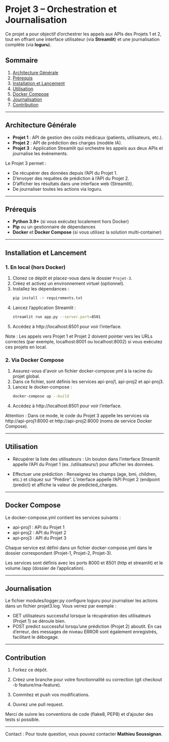 # Projet 3 – Orchestration et Journalisation

Ce projet a pour objectif d’orchestrer les appels aux APIs des Projets 1 et 2, tout en offrant une interface utilisateur (via **Streamlit**) et une journalisation complète (via **loguru**).

## Sommaire
1. [Architecture Générale](#architecture-générale)
2. [Prérequis](#prérequis)
3. [Installation et Lancement](#installation-et-lancement)
4. [Utilisation](#utilisation)
5. [Docker Compose](#docker-compose)
6. [Journalisation](#journalisation)
7. [Contribution](#Contribution)

---

## Architecture Générale

- **Projet 1** : API de gestion des coûts médicaux (patients, utilisateurs, etc.).
- **Projet 2** : API de prédiction des charges (modèle IA).
- **Projet 3** : Application Streamlit qui orchestre les appels aux deux APIs et journalise les événements.

Le Projet 3 permet :
- De récupérer des données depuis l’API du Projet 1.
- D’envoyer des requêtes de prédiction à l’API du Projet 2.
- D’afficher les résultats dans une interface web (Streamlit).
- De journaliser toutes les actions via loguru.

---

## Prérequis

- **Python 3.9+** (si vous exécutez localement hors Docker)
- **Pip** ou un gestionnaire de dépendances
- **Docker** et **Docker Compose** (si vous utilisez la solution multi-container)

---

## Installation et Lancement

### 1. En local (hors Docker)

1. Clonez ce dépôt et placez-vous dans le dossier `Projet-3`.
2. Créez et activez un environnement virtuel (optionnel).
3. Installez les dépendances :
   ```bash
   pip install -r requirements.txt
4. Lancez l’application Streamlit :
    ```bash
    streamlit run app.py --server.port=8501
5. Accédez à http://localhost:8501 pour voir l’interface.

Note : Les appels vers Projet 1 et Projet 2 doivent pointer vers les URLs correctes (par exemple, localhost:8001 ou localhost:8002) si vous exécutez ces projets en local.

### 2. Via Docker Compose

1. Assurez-vous d'avoir un fichier docker-compose.yml à la racine du projet global.
2. Dans ce fichier, sont définis les services api-proj1, api-proj2 et api-proj3.
3. Lancez le docker-compose :
   ```bash
   docker-compose up --build
4. Accédez à http://localhost:8501 pour voir l’interface.

Attention : Dans ce mode, le code du Projet 3 appelle les services via http://api-proj1:8000 et http://api-proj2:8000 (noms de service Docker Compose).

---

## Utilisation

- Récupérer la liste des utilisateurs :
Un bouton dans l’interface Streamlit appelle l’API du Projet 1 (ex. /utilisateurs/) pour afficher les données.

- Effectuer une prédiction :
Renseignez les champs (age, bmi, children, etc.) et cliquez sur “Prédire”. L’interface appelle l’API Projet 2 (endpoint /predict) et affiche la valeur de predicted_charges.


---

## Docker Compose

Le docker-compose.yml contient les services suivants :

- api-proj1 : API du Projet 1
- api-proj2 : API du Projet 2
- api-proj3 : API du Projet 3

Chaque service est défini dans un fichier docker-compose.yml dans le dossier correspondant (Projet-1, Projet-2, Projet-3).

Les services sont définis avec les ports 8000 et 8501 (http et streamlit) et le volume /app (dossier de l’application).

---

## Journalisation

Le fichier modules/logger.py configure loguru pour journaliser les actions dans un fichier projet3.log. Vous verrez par exemple :

- GET utilisateurs successful lorsque la récupération des utilisateurs (Projet 1) se déroule bien.
- POST predict successful lorsqu’une prédiction (Projet 2) aboutit.
En cas d’erreur, des messages de niveau ERROR sont également enregistrés, facilitant le débogage.

---

## Contribution

1. Forkez ce dépôt.

2. Créez une branche pour votre fonctionnalité ou correction (git checkout -b feature/ma-feature).

3. Commitez et push vos modifications.

4. Ouvrez une pull request.

Merci de suivre les conventions de code (flake8, PEP8) et d’ajouter des tests si possible.

---

Contact : Pour toute question, vous pouvez contacter **Mathieu Soussignan**.